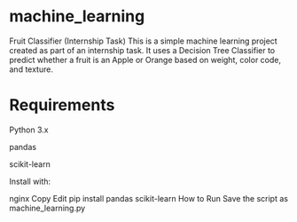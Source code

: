 # machine_learning
Fruit Classifier (Internship Task)
This is a simple machine learning project created as part of an internship task. It uses a Decision Tree Classifier to predict whether a fruit is an Apple or Orange based on weight, color code, and texture.

# Requirements
Python 3.x

pandas

scikit-learn

Install with:

nginx
Copy
Edit
pip install pandas scikit-learn
How to Run
Save the script as machine_learning.py 

